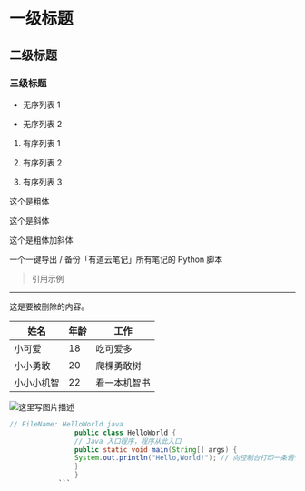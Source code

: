 # 一级标题

## 二级标题

### 三级标题



- 无序列表 1

- 无序列表 2

1. 有序列表 1

1. 有序列表 2

1. 有序列表 3



这个是粗体

这个是斜体

这个是粗体加斜体



一个一键导出 / 备份「有道云笔记」所有笔记的 Python 脚本



> 引用示例



---



这是要被删除的内容。

| 姓名 | 年龄 | 工作 |
| - | - | - |
| 小可爱 | 18 |  吃可爱多 |
| 小小勇敢 |  20 |  爬棵勇敢树 |
| 小小小机智 | 22 | 看一本机智书 |




![这里写图片描述](
                https://camo.githubusercontent.com/c552d55ca834e9c1be508e20dbd918409f01025f9e5d89a2cd769d359916af18/68747470733a2f2f6465707077616e672e6f73732d636e2d6265696a696e672e616c6979756e63732e636f6d2f626c6f672f323032302d30382d30342d3037333234322e706e67
            )

```java
// FileName: HelloWorld.java
                public class HelloWorld {
                // Java 入口程序，程序从此入口
                public static void main(String[] args) {
                System.out.println("Hello,World!"); // 向控制台打印一条语句
                }
                }
            ```

